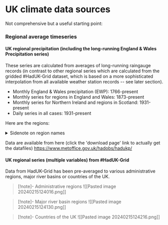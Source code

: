 # UK climate data sources

Not comprehensive but a useful starting point:

### Regional average timeseries

#### UK regional precipitation (including the long-running England & Wales Precipitation series)

These series are calculated from averages of long-running raingauge records (in contrast to other regional series which are calculated from the gridded #HadUK-Grid dataset, which is based on a more sophisticated interpolation from all available weather station records -- see later section).

- Monthly England & Wales precipitation (EWP): 1766-present
- Monthly series for regions in England and Wales: 1873-present
- Monthly series for Northern Ireland and regions in Scotland: 1931-present
- Daily series in all cases: 1931-present

Here are the regions:


<details>
<summary>Sidenote on region names</summary>

Note that in the series of publications that defined these regions, 'Central England' Precipitation (CEP) is actually called 'Central and East England' precipitation (CEEP) and this is recommended for consistency with the published literature and to avoid confusion with 'Central England Temperature' #CET which is a different region to CEEP.
</details>


Data are available from here (click the 'download page' link to actually get the datafiles)
https://www.metoffice.gov.uk/hadobs/hadukp/

#### UK regional series (multiple variables) from #HadUK-Grid 

Data from HadUK-Grid has been pre-averaged to various administrative regions, major river basins or countries of the UK.

> [!note]- Administrative regions
> ![[Pasted image 20240215124016.png]]

> [!note]- Major river basin regions
> ![[Pasted image 20240215124130.png]]

> [!note]- Countries of the UK
> ![[Pasted image 20240215124216.png]]


